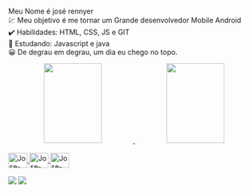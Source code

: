 <br/>Meu Nome é josé rennyer<br/>
💹 Meu objetivo é me tornar um  Grande desenvolvedor Mobile Android<br/>
✔️ Habilidades: HTML, CSS, JS e GIT<br/>
📖 Estudando: Javascript e java<br/>
😀 De degrau em degrau, um dia eu chego no topo.


<div align="center">
  <a href="https://github.com/jose-rennyer">
  <img height="160em" width="48%" src="https://github-readme-stats.vercel.app/api?username=jose-rennyer&show_icons=true&theme=cobalt&include_all_commits=true&count_private=true"/>
  <img height="160em" width="48%" src="https://github-readme-stats.vercel.app/api/top-langs/?username=jose-rennyer&layout=compact&langs_count=7&theme=cobalt"/>
</div>
  
  <div style="display: inline_block"><br>
  <img align="center" alt="Jose-html" height="30" width="38" src="https://cdn.jsdelivr.net/gh/devicons/devicon/icons/html5/html5-original-wordmark.svg">
  <img align="center" alt="Jose-css" height="30" width="38" src="https://cdn.jsdelivr.net/gh/devicons/devicon/icons/css3/css3-original-wordmark.svg">
  <img align="center" alt="Jose-Js" height="30" width="38" src="https://cdn.jsdelivr.net/gh/devicons/devicon/icons/javascript/javascript-plain.svg">
</div>
  <br/>
  <div> 
  <a href = "mailto:joserennyer20@gmail.com"><img src="https://img.shields.io/badge/-Gmail-%23333?style=for-the-badge&logo=gmail&logoColor=white" target="_blank"></a>
  <a href="https://www.linkedin.com/in/jos%C3%A9-rennyer-813233231/" target="_blank"><img src="https://img.shields.io/badge/-LinkedIn-%230077B5?style=for-the-badge&logo=linkedin&logoColor=white" target="_blank"></a> 
</div>
